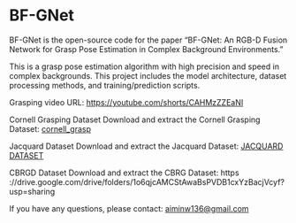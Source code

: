 # BF-GNet

BF-GNet is the open-source code for the paper “BF-GNet: An RGB-D Fusion Network for Grasp Pose Estimation in Complex Background Environments.”

This is a grasp pose estimation algorithm with high precision and speed in complex backgrounds. This project includes the model architecture, dataset processing methods, and training/prediction scripts.

Grasping video URL: https://youtube.com/shorts/CAHMzZZEaNI

Cornell Grasping Dataset
Download and extract the Cornell Grasping Dataset:  [cornell_grasp ](https://www.kaggle.com/datasets/oneoneliu/cornell-grasp)

Jacquard Dataset
Download and extract the Jacquard Dataset:  [JACQUARD DATASET ](https://jacquard.liris.cnrs.fr/)

CBRGD Dataset
Download and extract the CBRG Dataset: https ://drive.google.com/drive/folders/1o6qjcAMCStAwaBsPVDB1cxYzBacjVcyf?usp=sharing

If you have any questions, please contact: aiminw136@gmail.com
